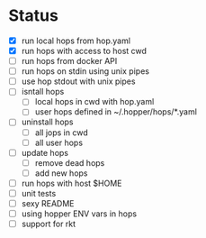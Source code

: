 # Status

- [x] run local hops from hop.yaml
- [x] run hops with access to host cwd
- [ ] run hops from docker API
- [ ] run hops on stdin using unix pipes
- [ ] use hop stdout with unix pipes
- [ ] isntall hops
  - [ ] local hops in cwd with hop.yaml
  - [ ] user hops defined in ~/.hopper/hops/*.yaml
- [ ] uninstall hops
  - [ ] all jops in cwd
  - [ ] all user hops
- [ ] update hops
  - [ ] remove dead hops
  - [ ] add new hops
- [ ] run hops with host $HOME
- [ ] unit tests
- [ ] sexy README
- [ ] using hopper ENV vars in hops
- [ ] support for rkt
